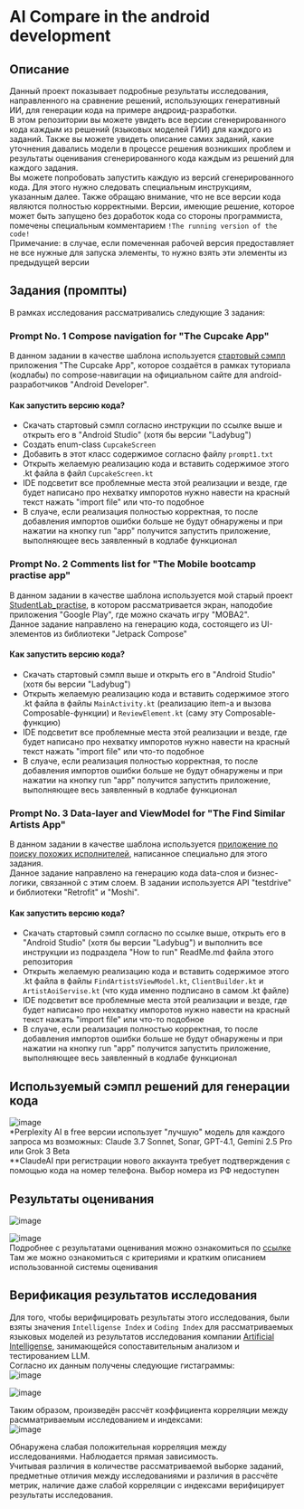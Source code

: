 # AI Compare in the android development
## Описание
Данный проект показывает подробные результаты исследования, направленного на сравнение решений, использующих генеративный ИИ, для генерации кода на примере андроид-разработки.</br>
В этом репозитории вы можете увидеть все версии сгенерированного кода каждым из решений (языковых моделей ГИИ) для каждого из заданий. Также вы можете увидеть описание самих заданий, какие уточнения
давались модели в процессе решения возникших проблем и результаты оценивания сгенерированного кода каждым из решений для каждого задания.</br>
Вы можете попробовать запустить каждую из версий сгенерированного кода. Для этого нужно следовать специальным инструкциям, указанным далее. Также обращаю внимание, что не все версии кода являются полностью корректными.
Версии, имеющие решение, которое может быть запущено без доработок кода со стороны программиста, помечены специальным комментарием `!The running version of the code!`</br>
Примечание: в случае, если помеченная рабочей версия предоставляет не все нужные для запуска элементы, то нужно взять эти элементы из предыдущей версии
## Задания (промпты)
В рамках исследования рассматривались следующие 3 задания: </br>
### Prompt No. 1 Compose navigation for "The Cupcake App"
В данном задании в качестве шаблона используется [стартовый сэмпл](https://github.com/google-developer-training/basic-android-kotlin-compose-training-cupcake/tree/starter) приложения "The Cupcake App", которое создаётся в 
рамках туториала (кодлабы) по compose-навигации на официальном сайте для android-разработчиков "Android Developer".

#### Как запустить версию кода?
* Скачать стартовый сэмпл согласно инструкции по ссылке выше и открыть его в "Android Studio" (хотя бы версии "Ladybug")
* Создать enum-class `CupcakeScreen`
* Добавить в этот класс содержимое согласно файлу `prompt1.txt`
* Открыть желаемую реализацию кода и вставить содержимое этого .kt файла в файл `CupcakeScreen.kt`
* IDE подсветит все проблемные места этой реализации и везде, где будет написано про нехватку импоротов нужно навести на красный текст нажать "import file" или что-то подобное
* В слуаче, если реализация полностью корректная, то после добавления импортов ошибки больше не будут обнаружены и при нажатии на кнопку run "app" получится запустить приложение, выполняющее весь заявленный в кодлабе функционал

### Prompt No. 2 Comments list for "The Mobile bootcamp practise app"
В данном задании в качестве шаблона используется мой старый проект [StudentLab_practise](https://github.com/Roman194/StudentsLab_practise_02.05.23/tree/AIDevelop), в котором рассматривается экран, наподобие приложения "Google Play", где можно скачать игру "MOBA2".</br>
Данное задание направлено на генерацию кода, состоящего из UI-элементов из библиотеки "Jetpack Compose"

#### Как запустить версию кода?
* Скачать стартовый сэмпл выше и открыть его в "Android Studio" (хотя бы версии "Ladybug")
* Открыть желаемую реализацию кода и вставить содержимое этого .kt файла в файлы `MainActivity.kt` (реализацию item-а и вызова Composable-функции) и `ReviewElement.kt` (саму эту Composable-функцию)
* IDE подсветит все проблемные места этой реализации и везде, где будет написано про нехватку импоротов нужно навести на красный текст нажать "import file" или что-то подобное
* В слуаче, если реализация полностью корректная, то после добавления импортов ошибки больше не будут обнаружены и при нажатии на кнопку run "app" получится запустить приложение, выполняющее весь заявленный в кодлабе функционал

### Prompt No. 3 Data-layer and ViewModel for "The Find Similar Artists App"
В данном задании в качестве шаблона используется [приложение по поиску похожих исполнителей](https://github.com/Roman194/Find-Similar-artists-app), написанное специально для этого задания. </br>
Данное задание направлено на генерацию кода data-слоя и бизнес-логики, связанной с этим слоем. В задании используется API "testdrive" и библиотеки "Retrofit" и "Moshi". 

#### Как запустить версию кода?
* Скачать стартовый сэмпл согласно по ссылке выше, открыть его в "Android Studio" (хотя бы версии "Ladybug") и выполнить все инструкции из подраздела "How to run" ReadMe.md файла этого репозитория
* Открыть желаемую реализацию кода и вставить содержимое этого .kt файла в файлы `FindArtistsViewModel.kt`, `ClientBuilder.kt` и `ArtistAoiServise.kt` (что куда именно подписано в самом .kt файле)
* IDE подсветит все проблемные места этой реализации и везде, где будет написано про нехватку импоротов нужно навести на красный текст нажать "import file" или что-то подобное
* В слуаче, если реализация полностью корректная, то после добавления импортов ошибки больше не будут обнаружены и при нажатии на кнопку run "app" получится запустить приложение, выполняющее весь заявленный в кодлабе функционал
## Используемый сэмпл решений для генерации кода
![image](https://github.com/user-attachments/assets/99ffa4b6-2d20-4278-9811-7592f62755f1) </br>
*Perplexity AI в free версии использует "лучшую" модель для каждого запроса мз возможных: Claude 3.7 Sonnet, Sonar, GPT-4.1, Gemini 2.5 Pro или Grok 3 Beta </br>
**ClaudeAI при регистрации нового аккаунта требует подтверждения с помощью кода на номер телефона. Выбор номера из РФ недоступен

## Результаты оценивания
![image](https://github.com/user-attachments/assets/8ec9aa76-eca9-47c3-82d1-43dc75c68c17) </br>

![image](https://github.com/user-attachments/assets/e17a568c-7571-40aa-8e20-2a820ffe66c6) </br>
Подробнее с результатами оценивания можно ознакомиться по [ссылке](https://docs.google.com/spreadsheets/d/1a5sZNvcgK2BCZ7ftu7-pUAJtVn6AYeKVnjhe5EdoEok/edit?usp=sharing) </br>
Там же можно ознакомиться с критериями и кратким описанием использованной системы оценивания

## Верификация результатов исследования
Для того, чтобы верифицировать результаты этого исследования, были взяты значения `Intelligense Index` и  `Coding Index` для рассматриваемых языковых моделей из результатов исследования компании [Artificial Intelligense](https://artificialanalysis.ai/methodology/intelligence-benchmarking),
занимающейся сопоставительным анализом и тестированием LLM. </br>
Согласно их данным получены следующие гистаграммы:</br>
![image](https://github.com/user-attachments/assets/7ad93ca1-df3f-4bb6-8151-03bcb92cae0d) </br>

![image](https://github.com/user-attachments/assets/67bfbed2-fc95-48ce-9135-645b528cdc36) </br>

Таким образом, произведён рассчёт коэффициента корреляции между расмматриваемым исследованием и индексами: </br>
![image](https://github.com/user-attachments/assets/aa4c722d-8962-4f7b-baf2-1cb8bd61dd9b) </br>

Обнаружена слабая положительная корреляция между исследованиями. Наблюдается прямая зависимость. </br>
Учитывая различия в количестве рассматриваемой выборке заданий, предметные отличия между исследованиями и различия в рассчёте метрик, наличие даже слабой корреляции с индексами верифицирует результаты исследования.




